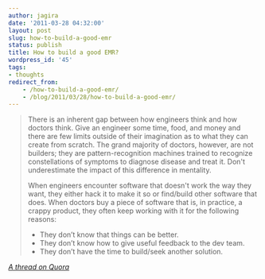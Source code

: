 ```yaml
---
author: jagira
date: '2011-03-28 04:32:00'
layout: post
slug: how-to-build-a-good-emr
status: publish
title: How to build a good EMR?
wordpress_id: '45'
tags:
- thoughts
redirect_from:
    - /how-to-build-a-good-emr/
    - /blog/2011/03/28/how-to-build-a-good-emr/
---
```


>There is an inherent gap between how engineers think and how
>doctors think. Give an engineer some time, food, and money and
>there are few limits outside of their imagination as to what they
>can create from scratch. The grand majority of doctors, however,
>are not builders; they are pattern-recognition machines trained to
>recognize constellations of symptoms to diagnose disease and treat
>it. Don't underestimate the impact of this difference in
>mentality.
>
>When engineers encounter software that doesn't work the way they
>want, they either hack it to make it so or find/build other
>software that does. When doctors buy a piece of software that is,
>in practice, a crappy product, they often keep working with it for
>the following reasons:
>
>-   They don’t know that things can be better. 
>-   They don’t know how to give useful feedback to the dev team.
>-   They don’t have the time to build/seek another solution.

*[A thread on Quora](http://www.quora.com/Jae-Won-Joh/How-to-build-a-good-EMR-part-1)*



